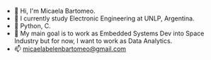 - 👋 Hi, I'm Micaela Bartomeo.
- 👀 I currently study Electronic Engineering at UNLP, Argentina.
- 🌱 Python, C.
- 💞️ My main goal is to work as Embedded Systems Dev into Space Industry but for now, I want to work as Data Analytics.
- 📫 micaelabelenbartomeo@gmail.com

<!---
MicaelaBartomeo/MicaelaBartomeo is a ✨ special ✨ repository because its `README.md` (this file) appears on your GitHub profile.
You can click the Preview link to take a look at your changes.
--->
